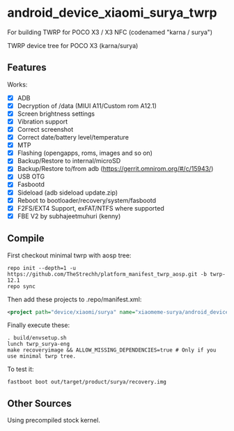# android_device_xiaomi_surya_twrp
For building TWRP for POCO X3 / X3 NFC (codenamed "karna / surya")

TWRP device tree for POCO X3 (karna/surya)

## Features

Works:

- [X] ADB
- [X] Decryption of /data (MIUI A11/Custom rom A12.1)
- [X] Screen brightness settings
- [X] Vibration support
- [X] Correct screenshot
- [X] Correct date/battery level/temperature
- [X] MTP
- [X] Flashing (opengapps, roms, images and so on)
- [X] Backup/Restore to internal/microSD
- [X] Backup/Restore to/from adb (https://gerrit.omnirom.org/#/c/15943/)
- [X] USB OTG
- [X] Fasbootd
- [X] Sideload (adb sideload update.zip)
- [X] Reboot to bootloader/recovery/system/fasbootd
- [X] F2FS/EXT4 Support, exFAT/NTFS where supported
- [X] FBE V2 by subhajeetmuhuri (kenny)

## Compile

First checkout minimal twrp with aosp tree:

```
repo init --depth=1 -u https://github.com/TheStrechh/platform_manifest_twrp_aosp.git -b twrp-12.1
repo sync
```

Then add these projects to .repo/manifest.xml:

```xml
<project path="device/xiaomi/surya" name="xiaomeme-surya/android_device_xiaomi_surya" remote="github" revision="twrp-12.1" />
```

Finally execute these:

```
. build/envsetup.sh
lunch twrp_surya-eng
make recoveryimage && ALLOW_MISSING_DEPENDENCIES=true # Only if you use minimal twrp tree.
```

To test it:

```
fastboot boot out/target/product/surya/recovery.img
```

## Other Sources

Using precompiled stock kernel.
